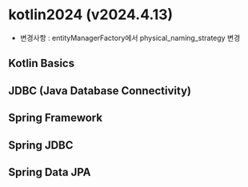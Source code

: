 # kotlin2024 (v2024.4.13)
- 변경사항 : entityManagerFactory에서 physical_naming_strategy 변경

## Kotlin Basics

## JDBC (Java Database Connectivity)

## Spring Framework

## Spring JDBC

## Spring Data JPA
